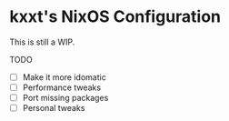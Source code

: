 # kxxt's NixOS Configuration

This is still a WIP.

TODO

- [ ] Make it more idomatic
- [ ] Performance tweaks
- [ ] Port missing packages
- [ ] Personal tweaks
